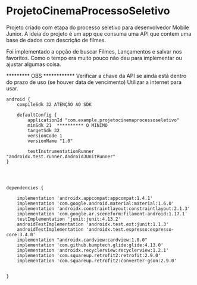 # ProjetoCinemaProcessoSeletivo
Projeto criado com etapa do processo seletivo para desenvolvedor Mobile Junior. A ideia do projeto é um app que consuma uma API que contem uma base de dados com descrição de filmes.



Foi implementado a opção de buscar Filmes, Lançamentos e  salvar nos favoritos. Como o tempo era muito pouco não deu para implementar ou ajustar algumas coisa.


********* OBS ************
Verificar a chave da API se ainda está dentro do prazo de uso (se houver data de vencimento) 
Utilizar a internet para usar.



    android {
        compileSdk 32 ATENÇÃO AO SDK

        defaultConfig {
            applicationId "com.example.projetocinemaprocessoseletivo"
            minSdk 21  ********** O MINIMO
            targetSdk 32
            versionCode 1
            versionName "1.0"

            testInstrumentationRunner "androidx.test.runner.AndroidJUnitRunner"
    }




    dependencies {

        implementation 'androidx.appcompat:appcompat:1.4.1'
        implementation 'com.google.android.material:material:1.6.0'
        implementation 'androidx.constraintlayout:constraintlayout:2.1.3'
        implementation 'com.google.ar.sceneform:filament-android:1.17.1'
        testImplementation 'junit:junit:4.13.2'
        androidTestImplementation 'androidx.test.ext:junit:1.1.3'
        androidTestImplementation 'androidx.test.espresso:espresso-core:3.4.0'
        implementation "androidx.cardview:cardview:1.0.0"
        implementation 'com.github.bumptech.glide:glide:4.13.0'
        implementation 'androidx.recyclerview:recyclerview:1.2.1'
        implementation 'com.squareup.retrofit2:retrofit:2.9.0'
        implementation 'com.squareup.retrofit2:converter-gson:2.9.0'


    }
